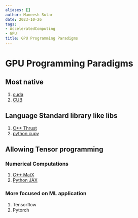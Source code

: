 ```yaml
---
aliases: []
author: Maneesh Sutar
date: 2023-10-26
tags:
- AcceleratedComputing
- GPU
title: GPU Programming Paradigms
---
```


# GPU Programming Paradigms

## Most native

1. [cuda](cuda.md)
1. [CUB](nvidia_cub.md)

## Language Standard library like libs

1. [C++ Thrust](https://nvidia.github.io/cccl/thrust/)
1. [python cupy](https://cupy.dev/)

## Allowing Tensor programming

### Numerical Computations

1. [C++ MatX](https://github.com/NVIDIA/MatX)
1. [Python JAX](../Python/JAX.md)

### More focused on ML application

1. Tensorflow
1. Pytorch
